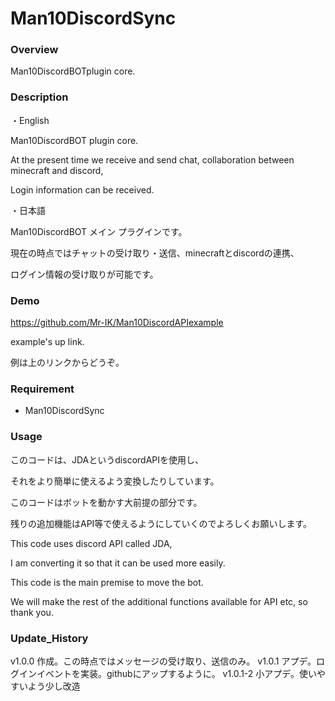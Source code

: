# Man10DiscordSync

### Overview
Man10DiscordBOTplugin core.

### Description
・English

  Man10DiscordBOT plugin core.

  At the present time we receive and send chat, collaboration between minecraft and discord,

  Login information can be received.

・日本語

  Man10DiscordBOT メイン プラグインです。

  現在の時点ではチャットの受け取り・送信、minecraftとdiscordの連携、

  ログイン情報の受け取りが可能です。

### Demo
  <https://github.com/Mr-IK/Man10DiscordAPIexample>

  example's up link.

  例は上のリンクからどうぞ。

### Requirement
* Man10DiscordSync

### Usage
  このコードは、JDAというdiscordAPIを使用し、

  それをより簡単に使えるよう変換したりしています。

  このコードはボットを動かす大前提の部分です。

  残りの追加機能はAPI等で使えるようにしていくのでよろしくお願いします。

  This code uses discord API called JDA,

  I am converting it so that it can be used more easily.

  This code is the main premise to move the bot.

  We will make the rest of the additional functions available for API etc, so thank you.
### Update_History
  v1.0.0 作成。この時点ではメッセージの受け取り、送信のみ。
  v1.0.1 アプデ。ログインイベントを実装。githubにアップするように。
  v1.0.1-2 小アプデ。使いやすいよう少し改造